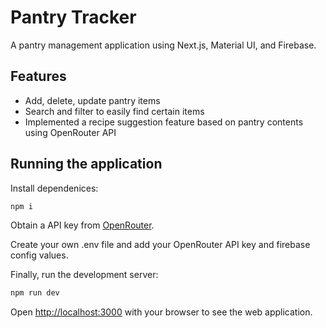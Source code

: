 # Pantry Tracker

A pantry management application using Next.js, Material UI, and Firebase.

## Features

- Add, delete, update pantry items
- Search and filter to easily find certain items
- Implemented a recipe suggestion feature based on pantry contents using OpenRouter API

## Running the application

Install dependenices:

```bash
npm i
```
Obtain a API key from [OpenRouter](https://openrouter.ai/).

Create your own .env file and add your OpenRouter API key and firebase config values.

Finally, run the development server:

```bash
npm run dev
```

Open [http://localhost:3000](http://localhost:3000) with your browser to see the web application.
